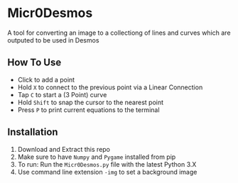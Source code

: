 # Micr0Desmos
A tool for converting an image to a collectiong of lines and curves which are outputed to be used in Desmos

## How To Use
- Click to add a point
- Hold `X` to connect to the previous point via a Linear Connection
- Tap `C` to start a (3 Point) curve
- Hold `Shift` to snap the cursor to the nearest point
- Press `P` to print current equations to the terminal 

## Installation
1. Download and Extract this repo
2. Make sure to have `Numpy` and `Pygame` installed from pip
3. To run: Run the `Micr0Desmos.py` file with the latest Python 3.X
4. Use command line extension `-img` to set a background image
